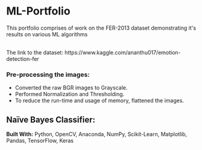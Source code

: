# ML-Portfolio

This portfolio comprises of work on the FER-2013 dataset demonstrating it's results on various ML algorithms

<br />
The link to the dataset: https://www.kaggle.com/ananthu017/emotion-detection-fer

### Pre-processing the images:

* Converted the raw BGR images to Grayscale.
* Performed Normalization and Thresholding.
* To reduce the run-time and usage of memory, flattened the images.

## Naïve Bayes Classifier:

**Built With:** Python, OpenCV, Anaconda, NumPy, Scikit-Learn, Matplotlib, Pandas, TensorFlow, Keras

